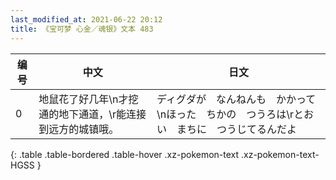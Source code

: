 ```yaml
---
last_modified_at: 2021-06-22 20:12
title: 《宝可梦 心金／魂银》文本 483
---
```

| 编号 | 中文 | 日文 |
| ---- | ---- | ---- |
| 0 | 地鼠花了好几年\n才挖通的地下通道，\r能连接到远方的城镇哦。 | ディグダが　なんねんも　かかって\nほった　ちかの　つうろは\rとおい　まちに　つうじてるんだよ |
{: .table .table-bordered .table-hover .xz-pokemon-text .xz-pokemon-text-HGSS }